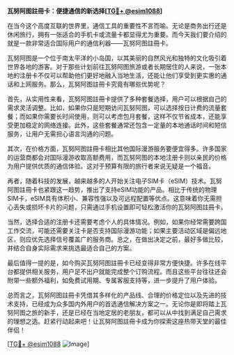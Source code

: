 **瓦努阿图註冊卡：便捷通信的新选择[[TG💪+ @esim1088](https://t.me/s/esim1088)]**

在当今这个高度互联的世界里，通信工具的重要性不言而喻。无论是商务出行还是休闲旅行，拥有一张适合的手机卡或流量卡都显得尤为重要。而今天我们要介绍的就是一款非常适合国际用户的通信利器——瓦努阿图註冊卡。

瓦努阿图是一个位于南太平洋的小岛国，以其美丽的自然风光和独特的文化吸引着世界各地的游客。对于那些计划前往瓦努阿图旅游或者长期居住的人来说，一张本地的注册卡不仅可以帮助他们更好地融入当地生活，还能让他们享受到更实惠的通话和上网服务。那么，瓦努阿图註冊卡究竟有哪些优势呢？

首先，从实用性来看，瓦努阿图註冊卡提供了多种套餐选择，用户可以根据自己的需求灵活调整。比如，如果你只是短期访问瓦努阿图，可以选择按日计费的流量套餐；而如果你需要长时间使用，则可以考虑包月套餐，这样不仅节省成本，还能享受更加稳定的网络连接。此外，这些套餐通常还包含一定量的本地通话时间和短信服务，让用户无需担心语言沟通的问题。

其次，在价格方面，瓦努阿图註冊卡相比其他国际漫游服务要便宜得多。许多国家的运营商都会对国际漫游收取高额费用，而瓦努阿图的本地注册卡则以亲民的价格为用户提供优质的通信体验。这对于预算有限的旅行者来说无疑是一个福音。

再者，随着科技的发展，越来越多的人开始关注电子SIM卡（eSIM）技术。瓦努阿图註冊卡也紧跟这一趋势，推出了支持eSIM功能的产品。相比于传统的物理SIM卡，eSIM具有体积小、兼容性强以及可远程配置等优点。这意味着你无需担心丢失或损坏卡片的问题，只需通过手机设置即可轻松激活你的瓦努阿图註冊卡。

当然，选择合适的注册卡还需要考虑个人的具体情况。例如，如果你经常需要跨国工作交流，可能还需要关注卡是否支持国际漫游功能；如果主要活动区域是偏远地区，则应优先选择信号覆盖广的服务商。总之，在做出决定之前，最好多做比较，并结合自身实际需求来挑选最适合自己的方案。

最后值得一提的是，如今购买瓦努阿图註冊卡已经变得非常方便快捷。许多在线平台都提供相关服务，用户足不出户就能完成整个订购流程。而且这些平台往往还会附带一些额外福利，如免费试用期、专属客服支持等，进一步提升了用户体验。

总而言之，瓦努阿图註冊卡凭借其多样化的产品线、合理的价格定位以及先进的技术支持，已经成为众多国内外用户的首选通信解决方案之一。无论你是即将踏上瓦努阿图之旅的新手，还是已经在当地定居的老朋友，都可以从中找到满足自己需求的理想之选。赶紧行动起来吧！让瓦努阿图註冊卡成为你探索这座热带天堂的最佳伴侣！

[[TG💪+ @esim1088](https://t.me/s/esim1088) ![Image](https://i.postimg.cc/4NQfJmqS/Snipaste-2025-05-13-00-14-12.png)]